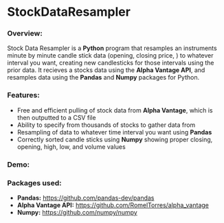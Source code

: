 # StockDataResampler

### Overview:
Stock Data Resampler is a **Python** program that resamples an instruments minute by minute candle stick data (opening, closing price, ) to whatever interval you want, creating new candlesticks for those intervals using the prior data. It recieves a stocks data using the **Alpha Vantage API**, and resamples data using the **Pandas** and **Numpy** packages for Python.

### Features:
* Free and efficient pulling of stock data from **Alpha Vantage**, which is then outputted to a CSV file
* Ability to specify from thousands of stocks to gather data from
* Resampling of data to whatever time interval you want using **Pandas**
* Correctly sorted candle sticks using **Numpy** showing proper closing, opening, high, low, and volume values

### Demo:

### Packages used:
* **Pandas:** https://github.com/pandas-dev/pandas
* **Alpha Vantage API:** https://github.com/RomelTorres/alpha_vantage
* **Numpy:** https://github.com/numpy/numpy
